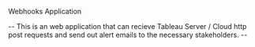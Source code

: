 Webhooks Application

-- This is an web application that can recieve Tableau Server / Cloud http post requests and send out alert emails to the necessary stakeholders. --